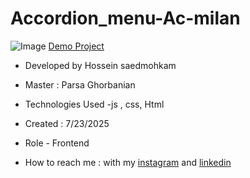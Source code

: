 # Accordion_menu-Ac-milan
![Image](https://github.com/user-attachments/assets/67f796dd-7e0b-4ed1-99b9-29c1c9203a12)
[Demo Project](https://hosseinsaedmohkam.github.io/Accordion_menu-Ac-milan/)

- Developed by Hossein saedmohkam

- Master : Parsa Ghorbanian 

- Technologies Used -js , css, Html 

- Created : 7/23/2025

- Role - Frontend

- How to reach me : with my [instagram](https://www.instagram.com/Hossein_saedmohkam.dev) and [linkedin](https://www.linkedin.com/in/Hossein-saedmohkam)
